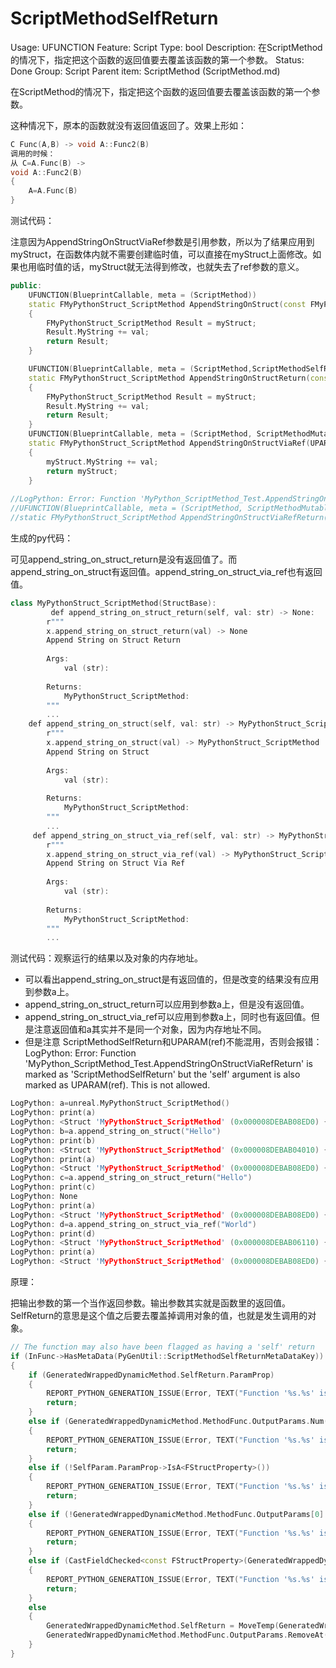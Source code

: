 # ScriptMethodSelfReturn

Usage: UFUNCTION
Feature: Script
Type: bool
Description: 在ScriptMethod的情况下，指定把这个函数的返回值要去覆盖该函数的第一个参数。
Status: Done
Group: Script
Parent item: ScriptMethod (ScriptMethod.md)

在ScriptMethod的情况下，指定把这个函数的返回值要去覆盖该函数的第一个参数。

这种情况下，原本的函数就没有返回值返回了。效果上形如：

```cpp
C Func(A,B) -> void A::Func2(B)
调用的时候：
从 C=A.Func(B) -> 
void A::Func2(B)
{
	A=A.Func(B)
}
```

测试代码：

注意因为AppendStringOnStructViaRef参数是引用参数，所以为了结果应用到myStruct，在函数体内就不需要创建临时值，可以直接在myStruct上面修改。如果也用临时值的话，myStruct就无法得到修改，也就失去了ref参数的意义。

```cpp
public:
	UFUNCTION(BlueprintCallable, meta = (ScriptMethod))
	static FMyPythonStruct_ScriptMethod AppendStringOnStruct(const FMyPythonStruct_ScriptMethod& myStruct, FString val)
	{
		FMyPythonStruct_ScriptMethod Result = myStruct;
		Result.MyString += val;
		return Result;
	}

	UFUNCTION(BlueprintCallable, meta = (ScriptMethod,ScriptMethodSelfReturn))
	static FMyPythonStruct_ScriptMethod AppendStringOnStructReturn(const FMyPythonStruct_ScriptMethod& myStruct, FString val)
	{
		FMyPythonStruct_ScriptMethod Result = myStruct;
		Result.MyString += val;
		return Result;
	}
	UFUNCTION(BlueprintCallable, meta = (ScriptMethod, ScriptMethodMutable))
	static FMyPythonStruct_ScriptMethod AppendStringOnStructViaRef(UPARAM(ref) FMyPythonStruct_ScriptMethod& myStruct, FString val)
	{
		myStruct.MyString += val;
		return myStruct;
	}
	
//LogPython: Error: Function 'MyPython_ScriptMethod_Test.AppendStringOnStructViaRefReturn' is marked as 'ScriptMethodSelfReturn' but the 'self' argument is also marked as UPARAM(ref). This is not allowed.
//UFUNCTION(BlueprintCallable, meta = (ScriptMethod, ScriptMethodMutable,ScriptMethodSelfReturn))
//static FMyPythonStruct_ScriptMethod AppendStringOnStructViaRefReturn(UPARAM(ref) FMyPythonStruct_ScriptMethod& myStruct, FString val);
```

生成的py代码：

可见append_string_on_struct_return是没有返回值了。而append_string_on_struct有返回值。append_string_on_struct_via_ref也有返回值。

```cpp
class MyPythonStruct_ScriptMethod(StructBase):
		 def append_string_on_struct_return(self, val: str) -> None:
        r"""
        x.append_string_on_struct_return(val) -> None
        Append String on Struct Return
        
        Args:
            val (str): 
        
        Returns:
            MyPythonStruct_ScriptMethod:
        """
        ...
    def append_string_on_struct(self, val: str) -> MyPythonStruct_ScriptMethod:
        r"""
        x.append_string_on_struct(val) -> MyPythonStruct_ScriptMethod
        Append String on Struct
        
        Args:
            val (str): 
        
        Returns:
            MyPythonStruct_ScriptMethod:
        """
        ...
	 def append_string_on_struct_via_ref(self, val: str) -> MyPythonStruct_ScriptMethod:
        r"""
        x.append_string_on_struct_via_ref(val) -> MyPythonStruct_ScriptMethod
        Append String on Struct Via Ref
        
        Args:
            val (str): 
        
        Returns:
            MyPythonStruct_ScriptMethod:
        """
        ...
```

测试代码：观察运行的结果以及对象的内存地址。

- 可以看出append_string_on_struct是有返回值的，但是改变的结果没有应用到参数a上。
- append_string_on_struct_return可以应用到参数a上，但是没有返回值。
- append_string_on_struct_via_ref可以应用到参数a上，同时也有返回值。但是注意返回值和a其实并不是同一个对象，因为内存地址不同。
- 但是注意 ScriptMethodSelfReturn和UPARAM(ref)不能混用，否则会报错：  LogPython: Error: Function 'MyPython_ScriptMethod_Test.AppendStringOnStructViaRefReturn' is marked as 'ScriptMethodSelfReturn' but the 'self' argument is also marked as UPARAM(ref). This is not allowed.

```cpp
LogPython: a=unreal.MyPythonStruct_ScriptMethod()
LogPython: print(a)
LogPython: <Struct 'MyPythonStruct_ScriptMethod' (0x000008DEBAB08ED0) {my_string: ""}>
LogPython: b=a.append_string_on_struct("Hello")
LogPython: print(b)
LogPython: <Struct 'MyPythonStruct_ScriptMethod' (0x000008DEBAB04010) {my_string: "Hello"}>
LogPython: print(a)
LogPython: <Struct 'MyPythonStruct_ScriptMethod' (0x000008DEBAB08ED0) {my_string: ""}>
LogPython: c=a.append_string_on_struct_return("Hello")
LogPython: print(c)
LogPython: None
LogPython: print(a)
LogPython: <Struct 'MyPythonStruct_ScriptMethod' (0x000008DEBAB08ED0) {my_string: "Hello"}>
LogPython: d=a.append_string_on_struct_via_ref("World")
LogPython: print(d)
LogPython: <Struct 'MyPythonStruct_ScriptMethod' (0x000008DEBAB06110) {my_string: "HelloWorld"}>
LogPython: print(a)
LogPython: <Struct 'MyPythonStruct_ScriptMethod' (0x000008DEBAB08ED0) {my_string: "HelloWorld"}>
```

原理：

把输出参数的第一个当作返回参数。输出参数其实就是函数里的返回值。SelfReturn的意思是这个值之后要去覆盖掉调用对象的值，也就是发生调用的对象。

```cpp
// The function may also have been flagged as having a 'self' return
if (InFunc->HasMetaData(PyGenUtil::ScriptMethodSelfReturnMetaDataKey))
{
	if (GeneratedWrappedDynamicMethod.SelfReturn.ParamProp)
	{
		REPORT_PYTHON_GENERATION_ISSUE(Error, TEXT("Function '%s.%s' is marked as 'ScriptMethodSelfReturn' but the 'self' argument is also marked as UPARAM(ref). This is not allowed."), *InFunc->GetOwnerClass()->GetName(), *InFunc->GetName());
		return;
	}
	else if (GeneratedWrappedDynamicMethod.MethodFunc.OutputParams.Num() == 0 || !GeneratedWrappedDynamicMethod.MethodFunc.OutputParams[0].ParamProp->HasAnyPropertyFlags(CPF_ReturnParm))
	{
		REPORT_PYTHON_GENERATION_ISSUE(Error, TEXT("Function '%s.%s' is marked as 'ScriptMethodSelfReturn' but has no return value."), *InFunc->GetOwnerClass()->GetName(), *InFunc->GetName());
		return;
	}
	else if (!SelfParam.ParamProp->IsA<FStructProperty>())
	{
		REPORT_PYTHON_GENERATION_ISSUE(Error, TEXT("Function '%s.%s' is marked as 'ScriptMethodSelfReturn' but the 'self' argument is not a struct."), *InFunc->GetOwnerClass()->GetName(), *InFunc->GetName());
		return;
	}
	else if (!GeneratedWrappedDynamicMethod.MethodFunc.OutputParams[0].ParamProp->IsA<FStructProperty>())
	{
		REPORT_PYTHON_GENERATION_ISSUE(Error, TEXT("Function '%s.%s' is marked as 'ScriptMethodSelfReturn' but the return value is not a struct."), *InFunc->GetOwnerClass()->GetName(), *InFunc->GetName());
		return;
	}
	else if (CastFieldChecked<const FStructProperty>(GeneratedWrappedDynamicMethod.MethodFunc.OutputParams[0].ParamProp)->Struct != CastFieldChecked<const FStructProperty>(SelfParam.ParamProp)->Struct)
	{
		REPORT_PYTHON_GENERATION_ISSUE(Error, TEXT("Function '%s.%s' is marked as 'ScriptMethodSelfReturn' but the return value is not the same type as the 'self' argument."), *InFunc->GetOwnerClass()->GetName(), *InFunc->GetName());
		return;
	}
	else
	{
		GeneratedWrappedDynamicMethod.SelfReturn = MoveTemp(GeneratedWrappedDynamicMethod.MethodFunc.OutputParams[0]);
		GeneratedWrappedDynamicMethod.MethodFunc.OutputParams.RemoveAt(0, 1, EAllowShrinking::No);
	}
}

```